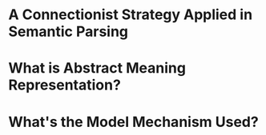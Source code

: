 # A Connectionist Strategy Applied in Semantic Parsing 

# What is Abstract Meaning Representation? 

# What's the Model Mechanism Used? 